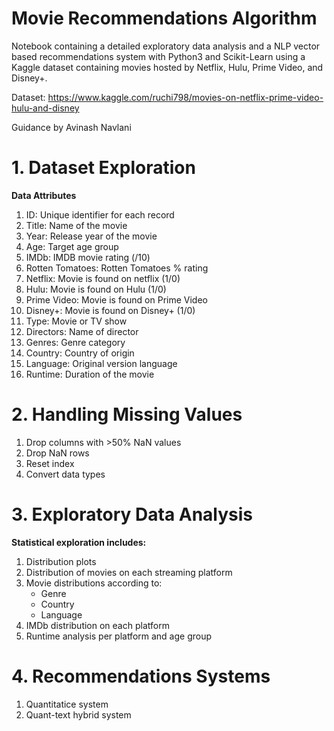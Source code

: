 # Movie Recommendations Algorithm

Notebook containing a detailed exploratory data analysis and a NLP vector based recommendations system with Python3 and Scikit-Learn using a Kaggle dataset containing movies hosted by Netflix, Hulu, Prime Video, and Disney+.

Dataset: https://www.kaggle.com/ruchi798/movies-on-netflix-prime-video-hulu-and-disney

Guidance by Avinash Navlani

# 1. Dataset Exploration

**Data Attributes**

1. ID: Unique identifier for each record
2. Title: Name of the movie
3. Year: Release year of the movie
4. Age: Target age group
5. IMDb: IMDB movie rating (/10)
6. Rotten Tomatoes: Rotten Tomatoes % rating
7. Netflix: Movie is found on netflix (1/0)
8. Hulu: Movie is found on Hulu (1/0)
9. Prime Video: Movie is found on Prime Video
10. Disney+: Movie is found on Disney+ (1/0)
11. Type: Movie or TV show
12. Directors: Name of director
13. Genres: Genre category
14. Country: Country of origin
15. Language: Original version language
16. Runtime: Duration of the movie

# 2. Handling Missing Values

1. Drop columns with >50% NaN values
2. Drop NaN rows
3. Reset index
4. Convert data types

# 3. Exploratory Data Analysis

**Statistical exploration includes:**

1. Distribution plots
2. Distribution of movies on each streaming platform
3. Movie distributions according to:
    * Genre
    * Country
    * Language
4. IMDb distribution on each platform
5. Runtime analysis per platform and age group

# 4. Recommendations Systems

1. Quantitatice system
2. Quant-text hybrid system

